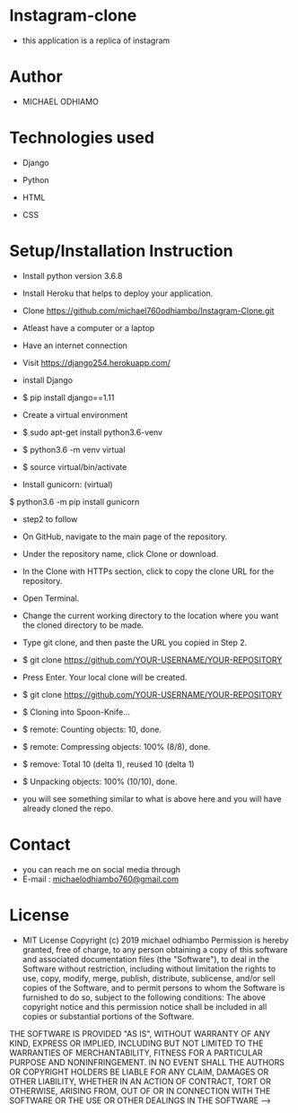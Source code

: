  # Instagram-clone
 * this application is a replica of instagram
 
# Author
* MICHAEL ODHIAMO
# Technologies used
* Django

* Python
* HTML
* CSS

# Setup/Installation Instruction

* Install python version 3.6.8

* Install Heroku that helps to deploy your application.

* Clone https://github.com/michael760odhiambo/Instagram-Clone.git

* Atleast have a computer or a laptop

* Have an internet connection

* Visit https://django254.herokuapp.com/

* install Django

* $ pip install django==1.11

* Create a virtual environment

* $ sudo apt-get install python3.6-venv

* $ python3.6 -m venv virtual

* $ source virtual/bin/activate

* Install gunicorn: (virtual)

$ python3.6 -m pip install gunicorn

* step2 to follow

* On GitHub, navigate to the main page of the repository.

* Under the repository name, click Clone or download.

* In the Clone with HTTPs section, click to copy the clone URL for the repository.

* Open Terminal.

* Change the current working directory to the location where you want the cloned directory to be made.

* Type git clone, and then paste the URL you copied in Step 2.

* $ git clone https://github.com/YOUR-USERNAME/YOUR-REPOSITORY

* Press Enter. Your local clone will be created.

* $ git clone https://github.com/YOUR-USERNAME/YOUR-REPOSITORY

* $ Cloning into Spoon-Knife...

* $ remote: Counting objects: 10, done.

* $ remote: Compressing objects: 100% (8/8), done.

* $ remove: Total 10 (delta 1), reused 10 (delta 1)

* $ Unpacking objects: 100% (10/10), done.

* you will see something similar to what is above here and you will have already cloned the repo.

# Contact
* you can reach me on social media through
* E-mail : michaelodhiambo760@gmail.com
# License
* MIT License Copyright (c) 2019 michael odhiambo Permission is hereby granted, free of charge, to any person obtaining a copy of this software and associated documentation files (the "Software"), to deal in the Software without restriction, including without limitation the rights to use, copy, modify, merge, publish, distribute, sublicense, and/or sell copies of the Software, and to permit persons to whom the Software is furnished to do so, subject to the following conditions: The above copyright notice and this permission notice shall be included in all copies or substantial portions of the Software.

THE SOFTWARE IS PROVIDED "AS IS", WITHOUT WARRANTY OF ANY KIND, EXPRESS OR IMPLIED, INCLUDING BUT NOT LIMITED TO THE WARRANTIES OF MERCHANTABILITY, FITNESS FOR A PARTICULAR PURPOSE AND NONINFRINGEMENT. IN NO EVENT SHALL THE AUTHORS OR COPYRIGHT HOLDERS BE LIABLE FOR ANY CLAIM, DAMAGES OR OTHER LIABILITY, WHETHER IN AN ACTION OF CONTRACT, TORT OR OTHERWISE, ARISING FROM, OUT OF OR IN CONNECTION WITH THE SOFTWARE OR THE USE OR OTHER DEALINGS IN THE SOFTWARE -->
